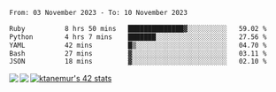 <!--START_SECTION:waka-->

```txt
From: 03 November 2023 - To: 10 November 2023

Ruby          8 hrs 50 mins   ██████████████▓░░░░░░░░░░   59.02 %
Python        4 hrs 7 mins    ███████░░░░░░░░░░░░░░░░░░   27.56 %
YAML          42 mins         █▒░░░░░░░░░░░░░░░░░░░░░░░   04.70 %
Bash          27 mins         ▓░░░░░░░░░░░░░░░░░░░░░░░░   03.11 %
JSON          18 mins         ▓░░░░░░░░░░░░░░░░░░░░░░░░   02.10 %
```

<!--END_SECTION:waka-->
<a href="https://github.com/anuraghazra/github-readme-stats">
  <img align="left" src="https://github-readme-stats.vercel.app/api?username=Tanesan&count_private=true&show_icons=true" />
<img align="left" src="https://github-readme-stats.vercel.app/api/top-langs/?username=Tanesan" />
</a>

[![ktanemur's 42 stats](https://badge42.vercel.app/api/v2/cl1wslf6s002109l771rng2w8/stats?cursusId=21&coalitionId=62)](https://github.com/JaeSeoKim/badge42)
